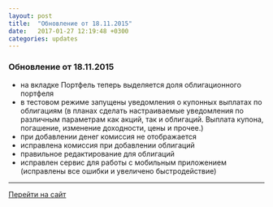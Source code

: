 ```yaml
---
layout: post
title:  "Обновление от 18.11.2015"
date:   2017-01-27 12:19:48 +0300
categories: updates
---
```

### Обновление от 18.11.2015

* на вкладке Портфель теперь выделяется доля облигационного портфеля
* в тестовом режиме запущены уведомления о купонных выплатах по облигациям (в планах сделать настраиваемые уведомления по различным параметрам как акций, так и облигаций. Выплата купона, погашение, изменение доходности, цены и прочее.)
* при добавлении денег комиссия не отображается
* исправлена комиссия при добавлении облигаций
* правильное редактирование для облигаций
* исправлен сервис для работы с мобильным приложением (исправлены все ошибки и увеличено быстродействие)

---
[Перейти на сайт]

[Перейти на сайт]: https://intelinvest.ru/